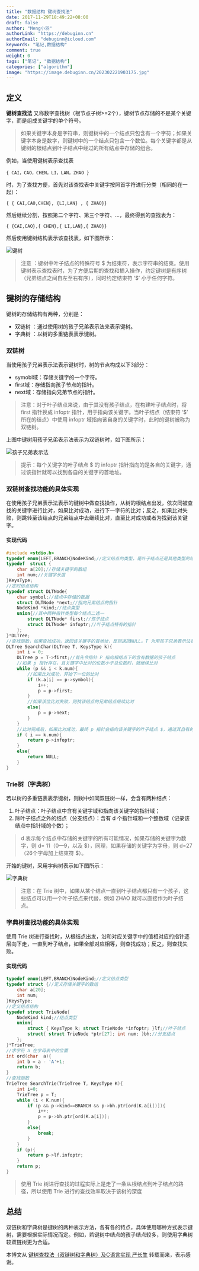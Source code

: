 ```yaml
---
title: "数据结构 键树查找法"
date: 2017-11-29T18:49:22+08:00
draft: false
author: "Meng小羽"
authorLink: "https://debuginn.cn"
authorEmail: "debuginn@icloud.com"
keywords: "笔记,数据结构"
comment: true
weight: 0
tags: ["笔记", "数据结构"]
categories: ["algorithm"]
image: "https://image.debuginn.cn/202302221903175.jpg"
---
```


## 定义

**键树查找法** 又称数字查找树（根节点子树>=2个），键树节点存储的不是某个关键字，而是组成关键字的单个符号。

> 如果关键字本身是字符串，则键树中的一个结点只包含有一个字符；如果关键字本身是数字，则键树中的一个结点只包含一个数位。每个关键字都是从键树的根结点到叶子结点中经过的所有结点中存储的组合。

例如，当使用键树表示查找表

```shell
{ CAI，CAO，CHEN，LI，LAN，ZHAO }
```

时，为了查找方便，首先对该查找表中关键字按照首字符进行分类（相同的在一起）：

```shell
{ { CAI,CAO,CHEN}, {LI,LAN} , { ZHAO}}
```

然后继续分割，按照第二个字符、第三个字符、…，最终得到的查找表为：

```shell
{ {CAI,CAO},{ CHEN},{ LI,LAN},{ ZHAO}}
```

然后使用键树结构表示该查找表，如下图所示：

![键树](https://image.debuginn.cn/202304141856996.png)

> 注意 ：键树中叶子结点的特殊符号 \$ 为结束符，表示字符串的结束。使用键树表示查找表时，为了方便后期的查找和插入操作，约定键树是有序树（兄弟结点之间自左至右有序），同时约定结束符 ‘\$’ 小于任何字符。

## 键树的存储结构

键树的存储结构有两种，分别是：

- 双链树 ：通过使用树的孩子兄弟表示法来表示键树。
- 字典树 ：以树的多重链表表示键树。

### 双链树

当使用孩子兄弟表示法表示键树时，树的节点构成以下3部分：

- symobl域：存储关键字的一个字符。 
- first域：存储指向孩子节点的指针。 
- next域：存储指向兄弟节点的指针。

> 注意：对于叶子结点来说，由于其没有孩子结点，在构建叶子结点时，将 first 指针换成 infoptr 指针，用于指向该关键字。当叶子结点（结束符 ‘\$’ 所在的结点）中使用 infoptr 域指向该自身的关键字时，此时的键树被称为双链树。

上图中键树用孩子兄弟表示法表示为双链树时，如下图所示：

![孩子兄弟表示法](https://image.debuginn.cn/202304141900499.png)

> 提示：每个关键字的叶子结点 \$ 的 infoptr 指针指向的是各自的关键字，通过该指针就可以找到各自的关键字的首地址。

### 双链树查找功能的具体实现

在使用孩子兄弟表示法表示的键树中做查找操作，从树的根结点出发，依次同被查找的关键字进行比对，如果比对成功，进行下一字符的比对；反之，如果比对失败，则跳转至该结点的兄弟结点中去继续比对，直至比对成功或者为找到该关键字。

#### 实现代码

```c
#include <stdio.h>
typedef enum{LEFT,BRANCH}NodeKind;//定义结点的类型，是叶子结点还是其他类型的结点
typedef  struct {
    char a[20];//存储关键字的数组
    int num;//关键字长度
}KeysType;
//定时结点结构
typedef struct DLTNode{
    char symbol;//结点中存储的数据
    struct DLTNode *next;//指向兄弟结点的指针
    NodeKind *kind;//结点类型
    union{//其中两种指针类型每个结点二选一
        struct DLTNode* first;//孩子结点
        struct DLTNode* infoptr;//叶子结点特有的指针
    };
}*DLTree;
//查找函数，如果查找成功，返回该关键字的首地址，反则返回NULL。T 为用孩子兄弟表示法表示的键树，K为被查找的关键字。
DLTree SearchChar(DLTree T, KeysType k){
    int i = 0;
    DLTree p = T->first;//首先令指针 P 指向根结点下的含有数据的孩子结点
    //如果 p 指针存在，且关键字中比对的位数小于总位数时，就继续比对
    while (p && i < k.num){
        //如果比对成功，开始下一位的比对
        if (k.a[i] == p->symbol){
            i++;
            p = p->first;
        }
        //如果该位比对失败，则找该结点的兄弟结点继续比对
        else{
            p = p->next;
        }
    }
    //比对完成后，如果比对成功，最终 p 指针会指向该关键字的叶子结点 $，通过其自有的 infoptr 指针找到该关键字。
    if ( i == k.num){
        return p->infoptr;
    }
    else{
        return NULL;
    }
}
```

### Trie树（字典树）

若以树的多重链表表示键树，则树中如同双链树一样，会含有两种结点：

1. 叶子结点：叶子结点中含有关键字域和指向该关键字的指针域； 
2. 除叶子结点之外的结点（分支结点）：含有 d 个指针域和一个整数域（记录该结点中指针域的个数）；

> d 表示每个结点中存储的关键字的所有可能情况，如果存储的关键字为数字，则 d= 11（0—9，以及 \$），同理，如果存储的关键字为字母，则 d=27（26个字母加上结束符 \$）。

开始的键树，采用字典树表示如下图所示：

![字典树](https://image.debuginn.cn/202304141903096.png)

> 注意：在 Trie 树中，如果从某个结点一直到叶子结点都只有一个孩子，这些结点可以用一个叶子结点来代替，例如 ZHAO 就可以直接作为叶子结点。

### 字典树查找功能的具体实现

使用 Trie 树进行查找时，从根结点出发，沿和对应关键字中的值相对应的指针逐层向下走，一直到叶子结点，如果全部对应相等，则查找成功；反之，则查找失败。

#### 实现代码

```c
typedef enum{LEFT,BRANCH}NodeKind;//定义结点类型
typedef struct {//定义存储关键字的数组
    char a[20];
    int num;
}KeysType;
//定义结点结构
typedef struct TrieNode{
    NodeKind kind;//结点类型
    union{
        struct { KeysType k; struct TrieNode *infoptr; }lf;//叶子结点
        struct{ struct TrieNode *ptr[27]; int num; }bh;//分支结点
    };
}*TrieTree;
//求字符 a 在字母表中的位置
int ord(char  a){
    int b = a - 'A'+1;
    return b;
}
//查找函数
TrieTree SearchTrie(TrieTree T, KeysType K){
    int i=0;
    TrieTree p = T;
    while (i < K.num){
        if (p && p->kind==BRANCH && p->bh.ptr[ord(K.a[i])]){
            i++;
            p = p->bh.ptr[ord(K.a[i])];
        }
        else{
            break;
        }
    }
    if (p){
        return p->lf.infoptr;
    }
    return p;
}
```

> 使用 Trie 树进行查找的过程实际上是走了一条从根结点到叶子结点的路径，所以使用 Trie 进行的查找效率取决于该树的深度

## 总结

双链树和字典树是键树的两种表示方法，各有各的特点，具体使用哪种方式表示键树，需要根据实际情况而定。例如，若键树中结点的孩子结点较多，则使用字典树较双链树更为合适。

本博文从 [键树查找法（双链树和字典树）及C语言实现 严长生](http://data.biancheng.net/view/62.html) 转载而来，表示感谢。
